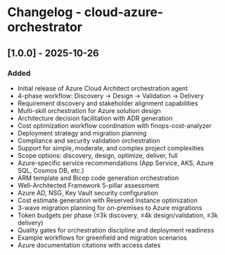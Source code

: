# Changelog - cloud-azure-orchestrator

## [1.0.0] - 2025-10-26

### Added
- Initial release of Azure Cloud Architect orchestration agent
- 4-phase workflow: Discovery → Design → Validation → Delivery
- Requirement discovery and stakeholder alignment capabilities
- Multi-skill orchestration for Azure solution design
- Architecture decision facilitation with ADR generation
- Cost optimization workflow coordination with finops-cost-analyzer
- Deployment strategy and migration planning
- Compliance and security validation orchestration
- Support for simple, moderate, and complex project complexities
- Scope options: discovery, design, optimize, deliver, full
- Azure-specific service recommendations (App Service, AKS, Azure SQL, Cosmos DB, etc.)
- ARM template and Bicep code generation orchestration
- Well-Architected Framework 5-pillar assessment
- Azure AD, NSG, Key Vault security configuration
- Cost estimate generation with Reserved Instance optimization
- 3-wave migration planning for on-premises to Azure migrations
- Token budgets per phase (≤3k discovery, ≤4k design/validation, ≤3k delivery)
- Quality gates for orchestration discipline and deployment readiness
- Example workflows for greenfield and migration scenarios
- Azure documentation citations with access dates
